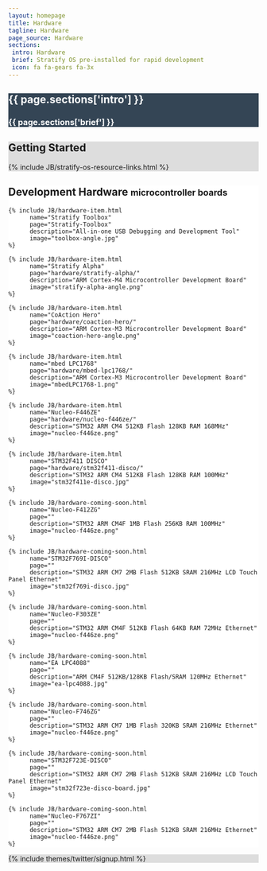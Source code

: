 ```yaml
---
layout: homepage
title: Hardware
tagline: Hardware
page_source: Hardware
sections:
 intro: Hardware
 brief: Stratify OS pre-installed for rapid development
 icon: fa fa-gears fa-3x
---
```


<div style="background: #344555; color: #fff;">
	<div class="container">
  <div class="row header_row">
			<div class="col-md-3 text-center">
				<h2><i class="{{ page.sections['icon'] }}"></i></h2>
			</div>
			<div class="col-md-9">
				<h2><b>{{ page.sections['intro'] }}</b></h2>
				<h3>{{ page.sections['brief'] }}</h3>
			</div>
		</div>
	</div>
</div>

<div style="background: #ddd; height: auto">
<div class="container">
  <h2>Getting <b>Started</b></h2>
  </div>
  {% include JB/stratify-os-resource-links.html %}
</div>

<div style="background: #fff;">
	<div class="container">

  <h2>Development <b>Hardware</b> <small>microcontroller boards</small></h2>

  <div class="row">

    {% include JB/hardware-item.html
          name="Stratify Toolbox"
          page="Stratify-Toolbox"
          description="All-in-one USB Debugging and Development Tool"
          image="toolbox-angle.jpg"
    %}

    {% include JB/hardware-item.html
          name="Stratify Alpha"
          page="hardware/stratify-alpha/"
          description="ARM Cortex-M4 Microcontroller Development Board"
          image="stratify-alpha-angle.png"
    %}

    {% include JB/hardware-item.html
          name="CoAction Hero"
          page="hardware/coaction-hero/"
          description="ARM Cortex-M3 Microcontroller Development Board"
          image="coaction-hero-angle.png"
    %}

    {% include JB/hardware-item.html
          name="mbed LPC1768"
          page="hardware/mbed-lpc1768/"
          description="ARM Cortex-M3 Microcontroller Development Board"
          image="mbedLPC1768-1.png"
    %}

    {% include JB/hardware-item.html
          name="Nucleo-F446ZE"
          page="hardware/nucleo-f446ze/"
          description="STM32 ARM CM4 512KB Flash 128KB RAM 168MHz"
          image="nucleo-f446ze.png"
    %}

    {% include JB/hardware-item.html
          name="STM32F411 DISCO"
          page="hardware/stm32f411-disco/"
          description="STM32 ARM CM4 512KB Flash 128KB RAM 100MHz"
          image="stm32f411e-disco.jpg"
    %}

    {% include JB/hardware-coming-soon.html
          name="Nucleo-F412ZG"
          page=""
          description="STM32 ARM CM4F 1MB Flash 256KB RAM 100MHz"
          image="nucleo-f446ze.png"
    %}

    {% include JB/hardware-coming-soon.html
          name="STM32F769I-DISCO"
          page=""
          description="STM32 ARM CM7 2MB Flash 512KB SRAM 216MHz LCD Touch Panel Ethernet"
          image="stm32f769i-disco.jpg"
    %}

    {% include JB/hardware-coming-soon.html
          name="Nucleo-F303ZE"
          page=""
          description="STM32 ARM CM4F 512KB Flash 64KB RAM 72MHz Ethernet"
          image="nucleo-f446ze.png"
    %}

    {% include JB/hardware-coming-soon.html
          name="EA LPC4088"
          page=""
          description="ARM CM4F 512KB/128KB Flash/SRAM 120MHz Ethernet"
          image="ea-lpc4088.jpg"
    %}
    
    {% include JB/hardware-coming-soon.html
          name="Nucleo-F746ZG"
          page=""
          description="STM32 ARM CM7 1MB Flash 320KB SRAM 216MHz Ethernet"
          image="nucleo-f446ze.png"
    %}

    {% include JB/hardware-coming-soon.html
          name="STM32F723E-DISCO"
          page=""
          description="STM32 ARM CM7 2MB Flash 512KB SRAM 216MHz LCD Touch Panel Ethernet"
          image="stm32f723e-disco-board.jpg"
    %}

    {% include JB/hardware-coming-soon.html
          name="Nucleo-F767ZI"
          page=""
          description="STM32 ARM CM7 2MB Flash 512KB SRAM 216MHz Ethernet"
          image="nucleo-f446ze.png"
    %}

  

  </div>

</div>
</div>



<div style="background: #ddd;">
	<div class="container">
		{% include themes/twitter/signup.html %}
	</div>
</div>
